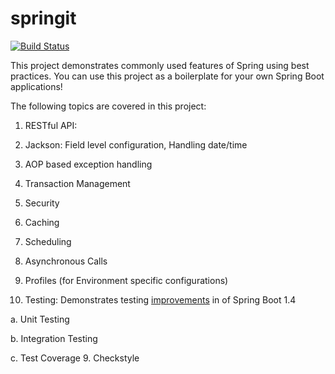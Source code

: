 # springit

[![Build Status](https://travis-ci.org/erobic/springit.svg?branch=master)](https://travis-ci.org/erobic/springit)

This project demonstrates commonly used features of Spring using best practices. You can use this project as a boilerplate for your own Spring Boot applications! 

The following topics are covered in this project:

1. RESTful API:
 1. Jackson: Field level configuration, Handling date/time
 2. AOP based exception handling

2. Transaction Management
3. Security
4. Caching
5. Scheduling
6. Asynchronous Calls
7. Profiles (for Environment specific configurations) 
8. Testing: Demonstrates testing [improvements](https://spring.io/blog/2016/04/15/testing-improvements-in-spring-boot-1-4) in of Spring Boot 1.4
  
  a. Unit Testing
  
  b. Integration Testing
  
  c. Test Coverage
9. Checkstyle
